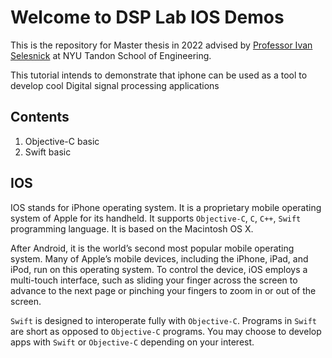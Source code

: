 # Welcome to DSP Lab IOS Demos

This is the repository for Master thesis in 2022 advised by [Professor Ivan Selesnick](https://eeweb.engineering.nyu.edu/iselesni/) at NYU Tandon School of Engineering.

This tutorial intends to demonstrate that iphone can be used as a tool to develop cool Digital signal processing applications

## Contents

1. Objective-C basic
2. Swift basic

## IOS

IOS stands for iPhone operating system. It is a proprietary mobile operating system of Apple for its handheld. It supports `Objective-C`, `C`, `C++`, `Swift` programming language. It is based on the Macintosh OS X.

After Android, it is the world’s second most popular mobile operating system. Many of Apple’s mobile devices, including the iPhone, iPad, and iPod, run on this operating system. To control the device, iOS employs a multi-touch interface, such as sliding your finger across the screen to advance to the next page or pinching your fingers to zoom in or out of the screen.

`Swift` is designed to interoperate fully with `Objective-C`. Programs in `Swift` are short as opposed to `Objective-C` programs. You may choose to develop apps with `Swift` or `Objective-C` depending on your interest.


<!---
## Welcome to GitHub Pages

You can use the [editor on GitHub](https://github.com/charles-xu-nyu/charles-xu-nyu.github.io/edit/main/README.md) to maintain and preview the content for your website in Markdown files.


Whenever you commit to this repository, GitHub Pages will run [Jekyll](https://jekyllrb.com/) to rebuild the pages in your site, from the content in your Markdown files.

### Markdown

Markdown is a lightweight and easy-to-use syntax for styling your writing. It includes conventions for

```markdown
Syntax highlighted code block

# Header 1
## Header 2
### Header 3

- Bulleted
- List

1. Numbered
2. List

**Bold** and _Italic_ and `Code` text

[Link](url) and ![Image](src)
```

For more details see [Basic writing and formatting syntax](https://docs.github.com/en/github/writing-on-github/getting-started-with-writing-and-formatting-on-github/basic-writing-and-formatting-syntax).

### Jekyll Themes

Your Pages site will use the layout and styles from the Jekyll theme you have selected in your [repository settings](https://github.com/charles-xu-nyu/charles-xu-nyu.github.io/settings/pages). The name of this theme is saved in the Jekyll `_config.yml` configuration file.

### Support or Contact

Having trouble with Pages? Check out our [documentation](https://docs.github.com/categories/github-pages-basics/) or [contact support](https://support.github.com/contact) and we’ll help you sort it out.
---!>
